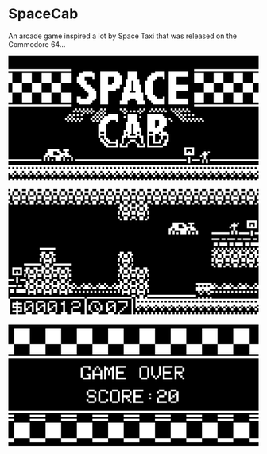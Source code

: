 # SpaceCab
An arcade game inspired a lot by Space Taxi that was released on the Commodore 64...

![Screenshot](/Assets/TitleScreen.png)

![Screenshot](/Assets/GamePlayScreen.png)

![Screenshot](/Assets/GameOverScreen.png)
